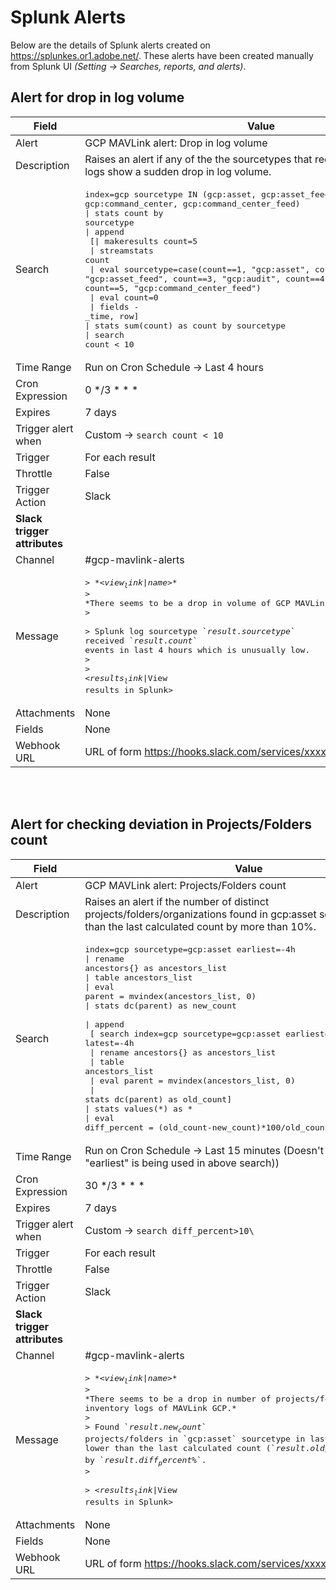 # Splunk Alerts
Below are the details of Splunk alerts created on https://splunkes.or1.adobe.net/.
These alerts have been created manually from Splunk UI *(Setting -> Searches, reports, and alerts)*.

## Alert for drop in log volume
| Field                        | Value                                                                                                                                                                                                                                                                                                                                                                                                                                                                                                                                            |
| ---------------------------- | ------------------------------------------------------------------------------------------------------------------------------------------------------------------------------------------------------------------------------------------------------------------------------------------------------------------------------------------------------------------------------------------------------------------------------------------------------------------------------------------------------------------------------------------------ |
| Alert                        | GCP MAVLink alert: Drop in log volume                                                                                                                                                                                                                                                                                                                                                                                                                                                                                                            |
| Description                  | Raises an alert if any of the the sourcetypes that receive MAVLink GCP logs show a sudden drop in log volume.                                                                                                                                                                                                                                                                                                                                                                                                                                    |
| Search                       | <pre>index=gcp sourcetype IN (gcp:asset, gcp:asset_feed, gcp:audit, gcp:command_center, gcp:command_center_feed)<br>\| stats count by sourcetype <br>\| append <br>    [\| makeresults count=5 <br>    \| streamstats count <br>    \| eval sourcetype=case(count==1, "gcp:asset", count==2, "gcp:asset_feed", count==3, "gcp:audit", count==4, "gcp:command_center", count==5, "gcp:command_center_feed") <br>    \| eval count=0 <br>    \| fields - _time, row] <br>\| stats sum(count) as count by sourcetype<br>\| search count < 10 </pre> |
| Time Range                   | Run on Cron Schedule -> Last 4 hours                                                                                                                                                                                                                                                                                                                                                                                                                                                                                                             |
| Cron Expression              | 0 */3 * * *                                                                                                                                                                                                                                                                                                                                                                                                                                                                                                                                      |
| Expires                      | 7 days                                                                                                                                                                                                                                                                                                                                                                                                                                                                                                                                           |
| Trigger alert when           | Custom -> ```search count < 10```                                                                                                                                                                                                                                                                                                                                                                                                                                                                                                                |
| Trigger                      | For each result                                                                                                                                                                                                                                                                                                                                                                                                                                                                                                                                  |
| Throttle                     | False                                                                                                                                                                                                                                                                                                                                                                                                                                                                                                                                            |
| Trigger Action               | Slack                                                                                                                                                                                                                                                                                                                                                                                                                                                                                                                                            |
| **Slack trigger attributes** |
| Channel                      | #gcp-mavlink-alerts                                                                                                                                                                                                                                                                                                                                                                                                                                                                                                                              |
| Message                      | <pre>> \*<$view_link$\|$name$>\*<br>> \*There seems to be a drop in volume of GCP MAVLink logs.\*<br>> <br>> Splunk log sourcetype \`$result.sourcetype$\` received \`$result.count$\` events in last 4 hours which is unusually low.<br>> <br>> <$results_link$\|View results in Splunk></pre>                                                                                                                                                                                                                                                  |
| Attachments                  | None                                                                                                                                                                                                                                                                                                                                                                                                                                                                                                                                             |
| Fields                       | None                                                                                                                                                                                                                                                                                                                                                                                                                                                                                                                                             |
| Webhook URL                  | URL of form https://hooks.slack.com/services/xxxx/xxxx                                                                                                                                                                                                                                                                                                                                                                                                                                                                                           |

<br/>
<br/>

## Alert for checking deviation in Projects/Folders count
| Field                        | Value                                                                                                                                                                                                                                                                                                                                                                                                                                                                                                                                                                                 |
| ---------------------------- | ------------------------------------------------------------------------------------------------------------------------------------------------------------------------------------------------------------------------------------------------------------------------------------------------------------------------------------------------------------------------------------------------------------------------------------------------------------------------------------------------------------------------------------------------------------------------------------- |
| Alert                        | GCP MAVLink alert: Projects/Folders count                                                                                                                                                                                                                                                                                                                                                                                                                                                                                                                                             |
| Description                  | Raises an alert if the number of distinct projects/folders/organizations found in gcp:asset sourcetype is lower than the last calculated count by more than 10%.                                                                                                                                                                                                                                                                                                                                                                                                                      |
| Search                       | <pre>index=gcp sourcetype=gcp:asset earliest=-4h <br>\| rename ancestors{} as ancestors_list <br>\| table ancestors_list <br>\| eval parent = mvindex(ancestors_list, 0) <br>\| stats dc(parent) as new_count <br>\| append <br>    [ search index=gcp sourcetype=gcp:asset earliest=-8h latest=-4h <br>    \| rename ancestors{} as ancestors_list <br>    \| table ancestors_list <br>    \| eval parent = mvindex(ancestors_list, 0) <br>    \| stats dc(parent) as old_count] <br>\| stats values(\*) as \* <br>\| eval diff_percent = (old_count-new_count)\*100/old_count</pre> |
| Time Range                   | Run on Cron Schedule -> Last 15 minutes (Doesn't matter as "earliest" is being used in above search))                                                                                                                                                                                                                                                                                                                                                                                                                                                                                 |
| Cron Expression              | 30 */3 * * *                                                                                                                                                                                                                                                                                                                                                                                                                                                                                                                                                                          |
| Expires                      | 7 days                                                                                                                                                                                                                                                                                                                                                                                                                                                                                                                                                                                |
| Trigger alert when           | Custom -> ```search diff_percent>10\```                                                                                                                                                                                                                                                                                                                                                                                                                                                                                                                                               |
| Trigger                      | For each result                                                                                                                                                                                                                                                                                                                                                                                                                                                                                                                                                                       |
| Throttle                     | False                                                                                                                                                                                                                                                                                                                                                                                                                                                                                                                                                                                 |
| Trigger Action               | Slack                                                                                                                                                                                                                                                                                                                                                                                                                                                                                                                                                                                 |
| **Slack trigger attributes** |
| Channel                      | #gcp-mavlink-alerts                                                                                                                                                                                                                                                                                                                                                                                                                                                                                                                                                                   |
| Message                      | <pre>> \*<$view_link$\|$name$>\*<br>> \*There seems to be a drop in number of projects/folders in asset inventory logs of MAVLink GCP.\*<br>> <br>> Found \`$result.new_count$\` projects/folders in \`gcp:asset\` sourcetype in last 4 hours which is lower than the last calculated count (\`$result.old_count$\`) by \`$result.diff_percent$%\`.<br>> <br>> <$results_link$\|View results in Splunk></pre>                                                                                                                                                                         |
| Attachments                  | None                                                                                                                                                                                                                                                                                                                                                                                                                                                                                                                                                                                  |
| Fields                       | None                                                                                                                                                                                                                                                                                                                                                                                                                                                                                                                                                                                  |
| Webhook URL                  | URL of form https://hooks.slack.com/services/xxxx/xxxx                                                                                                                                                                                                                                                                                                                                                                                                                                                                                                                                |
